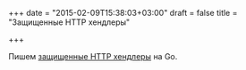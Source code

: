 +++
date = "2015-02-09T15:38:03+03:00"
draft = false
title = "Защищенные HTTP хендлеры"

+++

<p>Пишем <a href="http://iankent.uk/2015/02/06/securing-http-handlers-in-go">защищенные HTTP хендлеры</a> на Go.</p>

